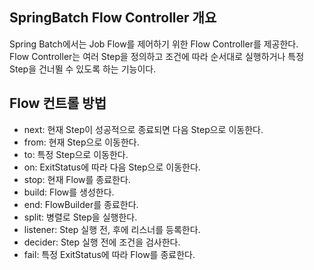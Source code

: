## SpringBatch Flow Controller 개요
Spring Batch에서는 Job Flow를 제어하기 위한 Flow Controller를 제공한다.  
Flow Controller는 여러 Step을 정의하고 조건에 따라 순서대로 실행하거나 특정 Step을 건너뛸 수 있도록 하는 기능이다.  

## Flow 컨트롤 방법
- next: 현재 Step이 성공적으로 종료되면 다음 Step으로 이동한다.
- from: 현재 Step으로 이동한다.
- to: 특정 Step으로 이동한다.
- on: ExitStatus에 따라 다음 Step으로 이동한다.
- stop: 현재 Flow를 종료한다.
- build: Flow를 생성한다.
- end: FlowBuilder를 종료한다.
- split: 병렬로 Step을 실행한다.
- listener: Step 실행 전, 후에 리스너를 등록한다.
- decider: Step 실행 전에 조건을 검사한다.
- fail: 특정 ExitStatus에 따라 Flow를 종료한다.